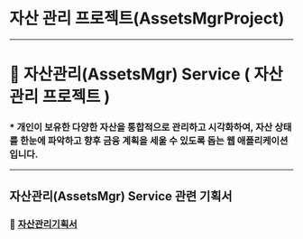 # 자산 관리 프로젝트(AssetsMgrProject)

-----------------------------------------------------------------


# 📆 자산관리(AssetsMgr) Service ( 자산관리 프로젝트 )
### * 개인이 보유한 다양한 자산을 통합적으로 관리하고 시각화하여, 자산 상태를 한눈에 파악하고 향후 금융 계획을 세울 수 있도록 돕는 웹 애플리케이션입니다.


-----------------------------------------------------------------


## 자산관리(AssetsMgr) Service 관련 기획서

### 🐥   [자산관리기획서](https://github.com/JuSuIn/AssetsMgrProject/blob/main/AssetsProjectPlanning.md)
